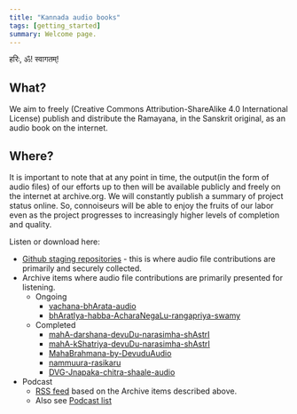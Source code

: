 ```yaml
---
title: "Kannada audio books"
tags: [getting_started]
summary: Welcome page.
---
```


हरिः, ॐ! स्वागतम्!

## What?
We aim to freely (Creative Commons Attribution-ShareAlike 4.0 International License) publish and distribute the Ramayana, in the Sanskrit original, as an audio book on the internet. 

## Where?
It is important to note that at any point in time, the output(in the form of audio files) of our efforts up to then will be available publicly and freely on the internet at archive.org. We will constantly publish a summary of project status online. So, connoiseurs will be able to enjoy the fruits of our labor even as the project progresses to increasingly higher levels of completion and quality.

Listen or download here:
- [Github staging repositories](https://github.com/kannada-audio/) - this is where audio file contributions are primarily and securely collected.
- Archive items where audio file contributions are primarily presented for listening.
  - Ongoing
    - [vachana-bhArata-audio](https://archive.org/details/vachana-bhArata-audio)
    - [bhAratIya-habba-AcharaNegaLu-rangapriya-swamy](https://archive.org/details/bhAratIya-habba-AcharaNegaLu-rangapriya-swamy)
  - Completed
    - [mahA-darshana-devuDu-narasimha-shAstrI](https://archive.org/details/mahA-darshana-devuDu-narasimha-shAstrI)
    - [mahA-kShatriya-devuDu-narasimha-shAstrI](https://archive.org/details/mahA-kShatriya-devuDu-narasimha-shAstrI)
    - [MahaBrahmana-by-DevuduAudio](https://archive.org/details/MahaBrahmana-by-DevuduAudio)
    - [nammuura-rasikaru](https://archive.org/details/nammuura-rasikaru)
    - [DVG-Jnapaka-chitra-shaale-audio](https://archive.org/details/DVG-Jnapaka-chitra-shaale-audio)
- Podcast
  - [RSS feed](http://api.vedavaapi.org/scala/podcasts/v1/archiveRequests?archiveRequestUri=https%3A%2F%2Fgithub.com%2Fsanskrit-coders%2Frss-feeds%2Fraw%2Fmaster%2Ffeeds%2Fkn%2FrequestJsons%2FnAgusPodcasts.json) based on the Archive items described above.
  - Also see [Podcast list](https://docs.google.com/spreadsheets/d/1KMhtMaHCQpucqxH3aVcmYmPvQyV9vmunvckV2ARvD4M/edit#gid=0)
